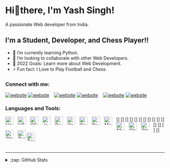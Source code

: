 # Hi👋there, I'm Yash Singh! 

A passionate Web developer from India.

## I'm a Student, Developer, and Chess Player!!

- 🌱 I’m currently learning Python.
- 👯 I’m looking to collaborate with other Web Developers.
- 🥅 2022 Goals: Learn more about Web Development.
- ⚡ Fun fact: I Love to Play Football and Chess.


### Connect with me:

[![website](./img/twitter-light.svg)](https://twitter.com/Yash23611061#gh-light-mode-only)
[![website](./img/twitter-dark.svg)](https://twitter.com/Yash23611061#gh-dark-mode-only)
&nbsp;&nbsp;
[![website](./img/linkedin-light.svg)](https://linkedin.com/in/yash-s-79352b220#gh-light-mode-only)
[![website](./img/linkedin-dark.svg)](https://linkedin.com/in/yash-s-79352b220#gh-dark-mode-only)
&nbsp;&nbsp;
[![website](./img/instagram-light.svg)](https://instagram.com/its.yashsingh__#gh-light-mode-only)
[![website](./img/instagram-dark.svg)](https://instagram.com/its.yashsingh__#gh-dark-mode-only)

### Languages and Tools:

[<img align="left" alt="Visual Studio Code" width="26px" src="https://cdn.jsdelivr.net/gh/devicons/devicon/icons/vscode/vscode-original.svg" style="padding-right:10px;" />]
[<img align="left" alt="HTML5" width="26px" src="https://cdn.jsdelivr.net/gh/devicons/devicon/icons/html5/html5-original.svg" style="padding-right:10px;" />]
[<img align="left" alt="CSS3" width="26px" src="https://cdn.jsdelivr.net/gh/devicons/devicon/icons/css3/css3-original.svg" style="padding-right:10px;" />]
[<img align="left" alt="JavaScript" width="26px" src="https://cdn.jsdelivr.net/gh/devicons/devicon/icons/javascript/javascript-original.svg" style="padding-right:10px;" />]
[<img align="left" alt="React" width="26px" src="https://cdn.jsdelivr.net/gh/devicons/devicon/icons/react/react-original.svg" style="padding-right:10px;" />]
[<img align="left" alt="Gatsby" width="26px" src="https://cdn.jsdelivr.net/gh/devicons/devicon/icons/gatsby/gatsby-original.svg" style="padding-right:10px;" />]
[<img align="left" alt="GraphQL" width="26px" src="https://cdn.jsdelivr.net/gh/devicons/devicon/icons/graphql/graphql-plain.svg" style="padding-right:10px;" />]
[<img align="left" alt="Node.js" width="26px" src="https://cdn.jsdelivr.net/gh/devicons/devicon/icons/nodejs/nodejs-original.svg" style="padding-right:10px;" />]
[<img align="left" alt="MongoDB" width="26px" src="https://cdn.jsdelivr.net/gh/devicons/devicon/icons/mongodb/mongodb-original.svg" style="padding-right:10px;" />]
[<img align="left" alt="MySQL" width="26px" src="https://cdn.jsdelivr.net/gh/devicons/devicon/icons/mysql/mysql-original.svg" style="padding-right:10px;" />]
[<img align="left" alt="Git" width="26px" src="https://cdn.jsdelivr.net/gh/devicons/devicon/icons/git/git-original.svg" style="padding-right:10px;" />]
[<img align="left" alt="GitHub" width="26px" src="https://user-images.githubusercontent.com/3369400/139447912-e0f43f33-6d9f-45f8-be46-2df5bbc91289.png" style="padding-right:10px;" />]
[<img align="left" alt="GitHub" width="26px" src="https://user-images.githubusercontent.com/3369400/139448065-39a229ba-4b06-434b-bc67-616e2ed80c8f.png" style="padding-right:10px;" />]
[<img align="left" alt="Terminal" width="26px" src="./img/terminal-light.svg" />]
[<img align="left" alt="Terminal" width="26px" src="./img/terminal-dark.svg" />]

<br />
<br />

---

<details>
  <summary>:zap: GitHub Stats</summary>

  <img align="left" alt="yashjri's GitHub Stats" src="https://github-readme-stats.vercel.app/api?username=yashjri&show_icons=true&hide_border=false&title_color=ff652f&icon_color=FFE400&bg_color=09131B&text_color=ffffff&border_color=0c1a25" />
  [![Top Langs](https://github-readme-stats.vercel.app/api/top-langs/?username=yashjri&layout=compact)](https://github.com/anuraghazra/github-readme-stats)

</details>
